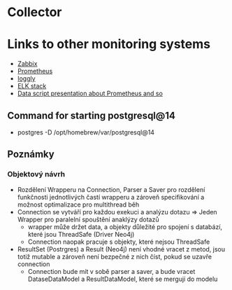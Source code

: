 # Collector

# Links to other monitoring systems
- [Zabbix](https://www.zabbix.com)
- [Prometheus](https://prometheus.io)
- [loggly](https://www.loggly.com)
- [ELK stack](https://www.elastic.co/guide/index.html)
- [Data script presentation about Prometheus and so](https://www.datascript.cz/morning-talks/prometheus-mimir-loki-tempo-parca/?utm_source=46664-WebaMorningTalks&utm_medium=email&utm_term=13922069436&utm_content=Prometheus&utm_campaign=Morning%20Talks%202023%20kveten--20230427)

## Command for starting postgresql@14
- postgres -D /opt/homebrew/var/postgresql@14

## Poznámky
### Objektový návrh
- Rozdělení Wrapperu na Connection, Parser a Saver pro rozdělení funkčnosti jednotlivých častí wrapperu a zároveň specifikování a možnost optimalizace pro multithread běh
- Connection se vytváří pro každou exekuci a analýzu dotazu => Jeden Wrapper pro paralelní spouštění anaklýzy dotazů
  - wrapper může držet data, a objekty důležité pro spojení s databází, které jsou ThreadSafe (Driver Neo4j)
  - Connection naopak pracuje s objekty, které nejsou ThreadSafe
- ResultSet (Postrgres) a Result (Neo4j) není vhodné vracet z metod, jsou totiž mutable a zároveň není bezpečné z nich číst, pokud se uzavře connection
  - Connection bude mít v sobě parser a saver, a bude vracet DataseDataModel a ResultDataModel, které se mergují do modelu
### 